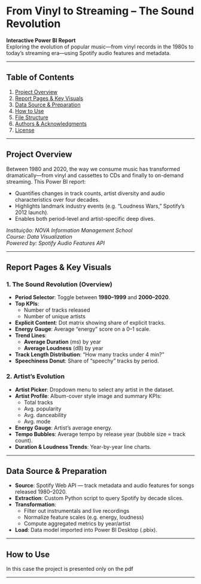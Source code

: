 # From Vinyl to Streaming – The Sound Revolution

**Interactive Power BI Report**  
Exploring the evolution of popular music—from vinyl records in the 1980s to today’s streaming era—using Spotify audio features and metadata.

---

## Table of Contents

1. [Project Overview](#project-overview)  
2. [Report Pages & Key Visuals](#report-pages--key-visuals)  
3. [Data Source & Preparation](#data-source--preparation)  
4. [How to Use](#how-to-use)  
5. [File Structure](#file-structure)  
6. [Authors & Acknowledgments](#authors--acknowledgments)  
7. [License](#license)  

---

## Project Overview

Between 1980 and 2020, the way we consume music has transformed dramatically—from vinyl and cassettes to CDs and finally to on-demand streaming. This Power BI report:

- Quantifies changes in track counts, artist diversity and audio characteristics over four decades.  
- Highlights landmark industry events (e.g. “Loudness Wars,” Spotify’s 2012 launch).  
- Enables both period-level and artist-specific deep dives.  

_Instituição: NOVA Information Management School_  
_Course: Data Visualization_  
_Powered by: Spotify Audio Features API_

---

## Report Pages & Key Visuals

### 1. **The Sound Revolution (Overview)**
- **Period Selector**: Toggle between **1980–1999** and **2000–2020**.  
- **Top KPIs**:  
  - Number of tracks released  
  - Number of unique artists  
- **Explicit Content**: Dot matrix showing share of explicit tracks.  
- **Energy Gauge**: Average “energy” score on a 0–1 scale.  
- **Trend Lines**:  
  - **Average Duration** (ms) by year  
  - **Average Loudness** (dB) by year  
- **Track Length Distribution**: “How many tracks under 4 min?”  
- **Speechiness Donut**: Share of “speechy” tracks by period.

### 2. **Artist’s Evolution**
- **Artist Picker**: Dropdown menu to select any artist in the dataset.  
- **Artist Profile**: Album-cover style image and summary KPIs:  
  - Total tracks  
  - Avg. popularity  
  - Avg. danceability  
  - Avg. mode  
- **Energy Gauge**: Artist’s average energy.  
- **Tempo Bubbles**: Average tempo by release year (bubble size ∝ track count).  
- **Duration & Loudness Trends**: Year-by-year line charts.

---

## Data Source & Preparation

- **Source**: Spotify Web API — track metadata and audio features for songs released 1980–2020.  
- **Extraction**: Custom Python script to query Spotify by decade slices.  
- **Transformation**:  
  - Filter out instrumentals and live recordings  
  - Normalize feature scales (e.g. energy, loudness)  
  - Compute aggregated metrics by year/artist  
- **Load**: Data model imported into Power BI Desktop (.pbix).

---

## How to Use

In this case the project is presented only on the pdf

---



